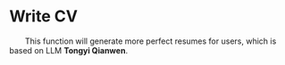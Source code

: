 # Write CV  

&emsp;&emsp;This function will generate more perfect resumes for users, which is based on LLM **Tongyi Qianwen**.